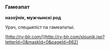 ### Гамеапат
**назоўнік, мужчынскі род**

Урач, спецыяліст па гамеапатыі.

<a rel="author">[http://rv-blr.com/](http://rv-blr.com/slounik.jsp?letterId=0&maskId=0&pageId=662)</a>
